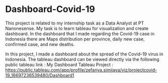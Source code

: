 # Dashboard-Covid-19

This project is related to my internship task as a Data Analyst at PT Nanonesense. My task is to learn tableau for visualization and create dashboard. In the dashboard that I made regarding the Covid-19 case in Indonesia there are Maps distribution per province, daily new case, confirmed case, and new deaths. 

In this project, I made a dashboard about the spread of the Covid-19 virus in Indonesia. The tableau dashboard can be viewed directly via the following public tableau link :
My  Dashboard Tableau Project : https://public.tableau.com/app/profile/zefanya.simijaya/viz/projectcovid-19_16697236539480/Dashboard1


